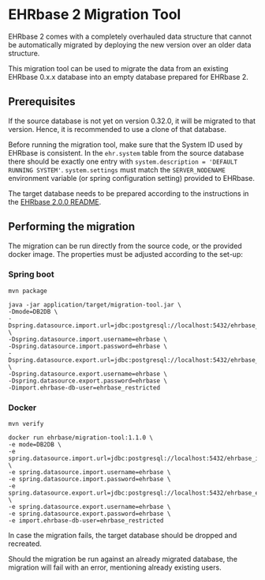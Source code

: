 # EHRbase 2 Migration Tool

EHRbase 2 comes with a completely overhauled data structure that cannot be automatically migrated 
by deploying the new version over an older data structure.

This migration tool can be used to migrate the data from an existing EHRbase 0.x.x database 
into an empty database prepared for EHRbase 2.

## Prerequisites

If the source database is not yet on version 0.32.0, it will be migrated to that version.
Hence, it is recommended to use a clone of that database.

Before running the migration tool, make sure that the System ID used by EHRbase is consistent.
In the `ehr.system` table from the source database there should be exactly one entry with `system.description = 'DEFAULT RUNNING SYSTEM'`.
`system.settings` must match the `SERVER_NODENAME` environment variable (or spring configuration setting) provided to EHRbase.

The target database needs to be prepared according to the instructions in the [EHRbase 2.0.0 README](https://github.com/ehrbase/ehrbase/tree/v2.0.0?tab=readme-ov-file#1-setup-database).

## Performing the migration

The migration can be run directly from the source code, or the provided docker image.
The properties must be adjusted according to the set-up:

### Spring boot
```
mvn package

java -jar application/target/migration-tool.jar \
-Dmode=DB2DB \
-Dspring.datasource.import.url=jdbc:postgresql://localhost:5432/ehrbase_import \
-Dspring.datasource.import.username=ehrbase \
-Dspring.datasource.import.password=ehrbase \
-Dspring.datasource.export.url=jdbc:postgresql://localhost:5432/ehrbase_export \
-Dspring.datasource.export.username=ehrbase \
-Dspring.datasource.export.password=ehrbase \
-Dimport.ehrbase-db-user=ehrbase_restricted
```

### Docker
```
mvn verify

docker run ehrbase/migration-tool:1.1.0 \
-e mode=DB2DB \
-e spring.datasource.import.url=jdbc:postgresql://localhost:5432/ehrbase_import \
-e spring.datasource.import.username=ehrbase \
-e spring.datasource.import.password=ehrbase \
-e spring.datasource.export.url=jdbc:postgresql://localhost:5432/ehrbase_export \
-e spring.datasource.export.username=ehrbase \
-e spring.datasource.export.password=ehrbase \
-e import.ehrbase-db-user=ehrbase_restricted
```

In case the migration fails, the target database should be dropped and recreated.

Should the migration be run against an already migrated database, 
the migration will fail with an error, mentioning already existing users.
